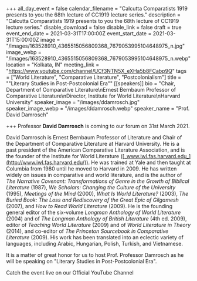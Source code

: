 +++
all_day_event = false
calendar_filename = "Calcutta Comparatists 1919 presents to you the 68th lecture of CC1919 lecture series."
description = "Calcutta Comparatists 1919 presents to you the 68th lecture of CC1919 lecture series."
disable_download = false
disable_link = false
draft = true
event_end_date = 2021-03-31T17:00:00Z
event_start_date = 2021-03-31T15:00:00Z
image = "/images/163528910_4365515056809368_7679053995104648975_n.jpg"
image_webp = "/images/163528910_4365515056809368_7679053995104648975_n.webp"
location = "Kolkata, IN"
meeting_link = "https://www.youtube.com/channel/UCf3NTN5X_eXHa5b8FCabp9Q"
tags = ["World Literature", "Comparative Literature", "Postcolonialism"]
title = "\"Literary Studies in Post-Postcolonial Era\""
[[speakers]]
bio = "Chair, Department of Comparative Literature\nErnest Bernbaum Professor of Comparative Literature\nDirector, Institute for World Literature\nHarvard University"
speaker_image = "/images/ddamrosch.jpg"
speaker_image_webp = "/images/ddamrosch.webp"
speaker_name = "Prof. David Damrosch"

+++
Professor **David Damrosch** is coming to our forum on 31st March 2021.

David Damrosch is Ernest Bernbaum Professor of Literature and Chair of the Department of Comparative Literature at Harvard University. He is a past president of the American Comparative Literature Association, and is the founder of the Institute for World Literature ([_www.iwl.fas.harvard.edu_](http://www.iwl.fas.harvard.edu/)). He was trained at Yale and then taught at Columbia from 1980 until he moved to Harvard in 2009. He has written widely on issues in comparative and world literature, and is the author of _The Narrative Covenant: Transformations of Genre in the Growth of Biblical Literature_ (1987), _We Scholars: Changing the Culture of the University_ (1995), _Meetings of the Mind_ (2000), _What Is World Literature?_ (2003), _The Buried Book: The Loss and Rediscovery of the Great Epic of Gilgamesh_ (2007), and _How to Read World Literature_ (2009). He is the founding general editor of the six-volume _Longman Anthology of World Literature_ (2004) and of _The Longman Anthology of British Literature_ (4th ed. 2009), editor of _Teaching World Literature_ (2009) and of _World Literature in Theory_ (2014), and co-editor of _The Princeton Sourcebook in Comparative Literature_ (2009). His work has been translated into an eclectic variety of languages, including Arabic, Hungarian, Polish, Turkish, and Vietnamese.

  
It is a matter of great honor for us to host Prof. Professor Damrosch as he will be speaking on "Literary Studies in Post-Postcolonial Era". 

Catch the event live on our Official YouTube Channel